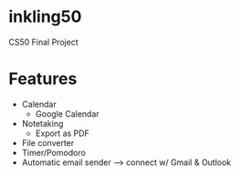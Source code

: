 # inkling50
CS50 Final Project

# Features
- Calendar
  - Google Calendar
- Notetaking
  - Export as PDF
- File converter
- Timer/Pomodoro
- Automatic email sender --> connect w/ Gmail & Outlook
